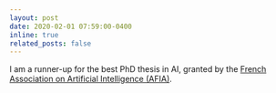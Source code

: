 ```yaml
---
layout: post
date: 2020-02-01 07:59:00-0400
inline: true
related_posts: false
---
```


I am a runner-up for the best PhD thesis in AI, granted by the [French Association on Artificial Intelligence (AFIA)](https://afia.asso.fr/les-prix-de-these-en-intelligence-artificielle/).

